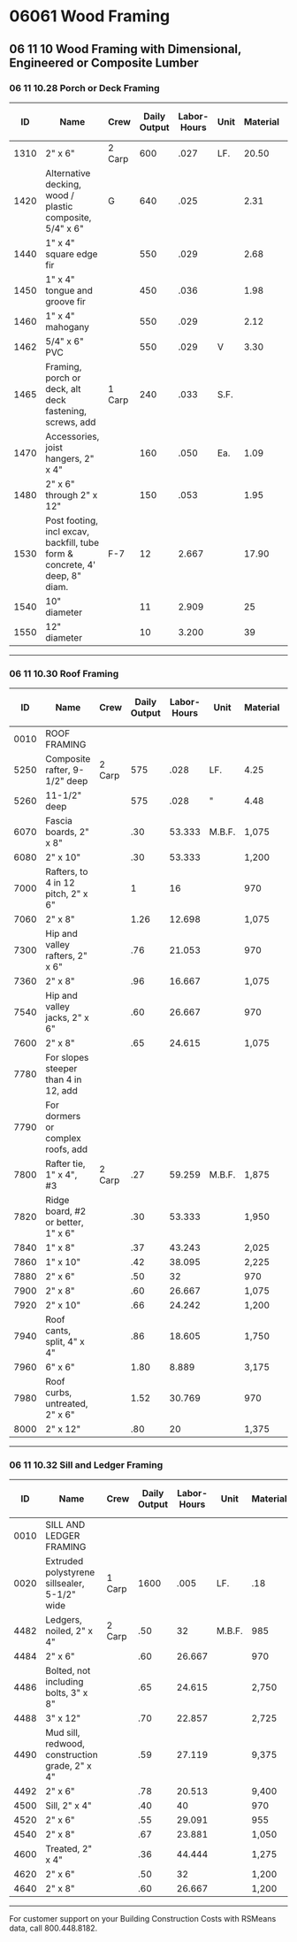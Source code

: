# 06061 Wood Framing

## 06 11 10 Wood Framing with Dimensional, Engineered or Composite Lumber

### 06 11 10.28 Porch or Deck Framing

| ID   | Name                                                                                      | Crew   | Daily Output | Labor-Hours | Unit  | Material | Labor | Equipment | Total  | Total Incl O&P |
|------|------------------------------------------------------------------------------------------|--------|--------------|-------------|-------|----------|-------|-----------|--------|----------------|
| 1310 | 2" x 6"                                                                                  | 2 Carp | 600          | .027        | LF.   | 20.50    | 1.50  |           | 22     | 25             |
| 1420 | Alternative decking, wood / plastic composite, 5/4" x 6"                                 | G      | 640          | .025        |       | 2.31     | 1.41  |           | 3.72   | 4.             |
| 1440 | 1" x 4" square edge fir                                                                  |        | 550          | .029        |       | 2.68     | 1.64  |           | 4.32   | 5.             |
| 1450 | 1" x 4" tongue and groove fir                                                            |        | 450          | .036        |       | 1.98     | 2     |           | 3.98   | 5.             |
| 1460 | 1" x 4" mahogany                                                                         |        | 550          | .029        |       | 2.12     | 1.64  |           | 3.76   | 4.             |
| 1462 | 5/4" x 6" PVC                                                                            |        | 550          | .029        | V     | 3.30     | 1.64  |           | 4.94   | 6.1            |
| 1465 | Framing, porch or deck, alt deck fastening, screws, add                                  | 1 Carp | 240          | .033        | S.F.  |          | 1.88  |           | 1.88   | 2.1            |
| 1470 | Accessories, joist hangers, 2" x 4"                                                      |        | 160          | .050        | Ea.   | 1.09     | 2.82  |           | 3.91   | 5.4            |
| 1480 | 2" x 6" through 2" x 12"                                                                 |        | 150          | .053        |       | 1.95     | 3     |           | 4.95   | 6.1            |
| 1530 | Post footing, incl excav, backfill, tube form & concrete, 4' deep, 8" diam.              | F-7    | 12           | 2.667       |       | 17.90    | 136   |           | 153.90 | 222            |
| 1540 | 10" diameter                                                                             |        | 11           | 2.909       |       | 25       | 148   |           | 177    | 253            |
| 1550 | 12" diameter                                                                             |        | 10           | 3.200       |       | 39       | 163   |           | 202    | 286            |

---

### 06 11 10.30 Roof Framing

| ID   | Name                                                                                      | Crew   | Daily Output | Labor-Hours | Unit    | Material | Labor | Equipment | Total  | Total Incl O&P |
|------|------------------------------------------------------------------------------------------|--------|--------------|-------------|---------|----------|-------|-----------|--------|----------------|
| 0010 | ROOF FRAMING                                                                              |        |              |             |         |          |       |           | 443    |                |
| 5250 | Composite rafter, 9-1/2" deep                                                             | 2 Carp | 575          | .028        | LF.     | 4.25     | 1.57  |           | 5.82   | 7              |
| 5260 | 11-1/2" deep                                                                              |        | 575          | .028        | "       | 4.48     | 1.57  |           | 6.05   | 7.             |
| 6070 | Fascia boards, 2" x 8"                                                                    |        | .30          | 53.333      | M.B.F.  | 1,075    | 3,000 |           | 4,075  | 5,650          |
| 6080 | 2" x 10"                                                                                  |        | .30          | 53.333      |         | 1,200    | 3,000 |           | 4,200  | 5,775          |
| 7000 | Rafters, to 4 in 12 pitch, 2" x 6"                                                        |        | 1            | 16          |         | 970      | 900   |           | 1,870  | 2,425          |
| 7060 | 2" x 8"                                                                                   |        | 1.26         | 12.698      |         | 1,075    | 715   |           | 1,790  | 2,250          |
| 7300 | Hip and valley rafters, 2" x 6"                                                           |        | .76          | 21.053      |         | 970      | 1,175 |           | 2,145  | 2,850          |
| 7360 | 2" x 8"                                                                                   |        | .96          | 16.667      |         | 1,075    | 940   |           | 2,015  | 2,575          |
| 7540 | Hip and valley jacks, 2" x 6"                                                             |        | .60          | 26.667      |         | 970      | 1,500 |           | 2,470  | 3,300          |
| 7600 | 2" x 8"                                                                                   |        | .65          | 24.615      |         | 1,075    | 1,375 |           | 2,450  | 3,250          |
| 7780 | For slopes steeper than 4 in 12, add                                                      |        |              |             |         |          |       |           |        | 30%            |
| 7790 | For dormers or complex roofs, add                                                         |        |              |             |         |          |       |           |        | 50%            |
| 7800 | Rafter tie, 1" x 4", #3                                                                   | 2 Carp | .27          | 59.259      | M.B.F.  | 1,875    | 3,325 |           | 5,200  | 7,050          |
| 7820 | Ridge board, #2 or better, 1" x 6"                                                        |        | .30          | 53.333      |         | 1,950    | 3,000 |           | 4,950  | 6,625          |
| 7840 | 1" x 8"                                                                                   |        | .37          | 43.243      |         | 2,025    | 2,425 |           | 4,450  | 5,875          |
| 7860 | 1" x 10"                                                                                  |        | .42          | 38.095      |         | 2,225    | 2,150 |           | 4,375  | 5,650          |
| 7880 | 2" x 6"                                                                                   |        | .50          | 32          |         | 970      | 1,800 |           | 2,770  | 3,750          |
| 7900 | 2" x 8"                                                                                   |        | .60          | 26.667      |         | 1,075    | 1,500 |           | 2,575  | 3,400          |
| 7920 | 2" x 10"                                                                                  |        | .66          | 24.242      |         | 1,200    | 1,375 |           | 2,575  | 3,325          |
| 7940 | Roof cants, split, 4" x 4"                                                                |        | .86          | 18.605      |         | 1,750    | 1,050 |           | 2,800  | 3,475          |
| 7960 | 6" x 6"                                                                                   |        | 1.80         | 8.889       |         | 3,175    | 500   |           | 3,675  | 4,225          |
| 7980 | Roof curbs, untreated, 2" x 6"                                                            |        | 1.52         | 30.769      |         | 970      | 1,725 |           | 2,695  | 3,650          |
| 8000 | 2" x 12"                                                                                  |        | .80          | 20          |         | 1,375    | 1,125 |           | 2,500  | 3,200          |

---

### 06 11 10.32 Sill and Ledger Framing

| ID   | Name                                                                                      | Crew   | Daily Output | Labor-Hours | Unit   | Material | Labor | Equipment | Total   | Total Incl O&P |
|------|------------------------------------------------------------------------------------------|--------|--------------|-------------|--------|----------|-------|-----------|---------|----------------|
| 0010 | SILL AND LEDGER FRAMING                                                                   |        |              |             |        |          |       |           |         |                |
| 0020 | Extruded polystyrene sillsealer, 5-1/2" wide                                              | 1 Carp | 1600         | .005        | LF.    | .18      | .28   |           | .46     | .6             |
| 4482 | Ledgers, noiled, 2" x 4"                                                                 | 2 Carp | .50          | 32          | M.B.F. | 985      | 1,800 |           | 2,785   | 3,750          |
| 4484 | 2" x 6"                                                                                   |        | .60          | 26.667      |        | 970      | 1,500 |           | 2,470   | 3,300          |
| 4486 | Bolted, not including bolts, 3" x 8"                                                      |        | .65          | 24.615      |        | 2,750    | 1,375 |           | 4,125   | 5,100          |
| 4488 | 3" x 12"                                                                                  |        | .70          | 22.857      |        | 2,725    | 1,275 |           | 4,000   | 4,925          |
| 4490 | Mud sill, redwood, construction grade, 2" x 4"                                            |        | .59          | 27.119      |        | 9,375    | 1,525 |           | 10,900  | 12,600         |
| 4492 | 2" x 6"                                                                                   |        | .78          | 20.513      |        | 9,400    | 1,150 |           | 10,550  | 12,000         |
| 4500 | Sill, 2" x 4"                                                                             |        | .40          | 40          |        | 970      | 2,250 |           | 3,220   | 4,425          |
| 4520 | 2" x 6"                                                                                   |        | .55          | 29.091      |        | 955      | 1,650 |           | 2,605   | 3,500          |
| 4540 | 2" x 8"                                                                                   |        | .67          | 23.881      |        | 1,050    | 1,350 |           | 2,400   | 3,175          |
| 4600 | Treated, 2" x 4"                                                                          |        | .36          | 44.444      |        | 1,275    | 2,500 |           | 3,775   | 5,125          |
| 4620 | 2" x 6"                                                                                   |        | .50          | 32          |        | 1,200    | 1,800 |           | 3,000   | 3,975          |
| 4640 | 2" x 8"                                                                                   |        | .60          | 26.667      |        | 1,200    | 1,500 |           | 2,700   | 3,525          |

---

For customer support on your Building Construction Costs with RSMeans data, call 800.448.8182.
